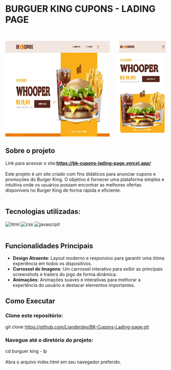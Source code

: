 # BURGUER KING CUPONS - LADING PAGE
<br>
<p align="left">
  <img src="github/lp - bk - desktop.jpg" alt="Versão Desktop" width="65%" height="300px">
  <img align="right" src="github/lp - bk - mobile.jpg" alt="Versão Mobile" width="30%" height="300px">
</p>

## Sobre o projeto 
Link para acessar o site:<strong>https://bk-cupons-lading-page.vercel.app/</strong><br><br>
Este projeto é um site criado com fins didáticos para anunciar cupons e promoções do Burger King. O objetivo é fornecer uma plataforma simples e intuitiva onde os usuários possam encontrar as melhores ofertas disponíveis no Burger King de forma rápida e eficiente.<br>
<br>



## Tecnologias utilizadas: 
<img align="center" alt="html" src="https://img.shields.io/badge/HTML5-E34F26?style=for-the-badge&logo=html5&logoColor=white"> <img align="center" alt="css" src="https://img.shields.io/badge/CSS3-1572B6?style=for-the-badge&logo=css3&logoColor=white">
    <img align="center" alt="javascrpit" src="https://img.shields.io/badge/JavaScript-F7DF1E?style=for-the-badge&logo=javascript&logoColor=black"> <br>
<br>
## Funcionalidades Principais
- <strong>Design Atraente</strong>: Layout moderno e responsivo para garantir uma ótima experiência em todos os dispositivos.
- <strong>Carrossel de Imagens</strong>: Um carrossel interativo para exibir as principais screenshots e trailers do jogo de forma dinâmica.
- <strong>Animações</strong>: Animações suaves e interativas para melhorar a experiência do usuário e destacar elementos importantes.
  <br>

## Como Executar
### Clone este repositório:
git clone https://github.com/Lianderdev/BK-Cupons-Lading-page.git
### Navegue até o diretório do projeto:
cd burguer king - lp<br> <br>
Abra o arquivo index.html em seu navegador preferido.